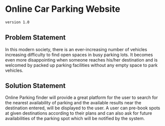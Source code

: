 # Online Car Parking Website

```bash
version 1.0
```

## Problem Statement
In this modern society, there is an ever-increasing number of vehicles increasing difficulty to find open spaces in busy parking lots. It becomes even more disappointing when someone reaches his/her destination and is welcomed by packed up parking facilities without any empty space to park vehicles.

## Solution Statement
Online Parking finder will provide a great platform for the user to search for the nearest availability of parking and the available results near the destination entered, will be displayed to the user. A user can pre-book spots at given destinations according to their plans and can also ask for future availabilities of the parking spot which will be notified by the system.
